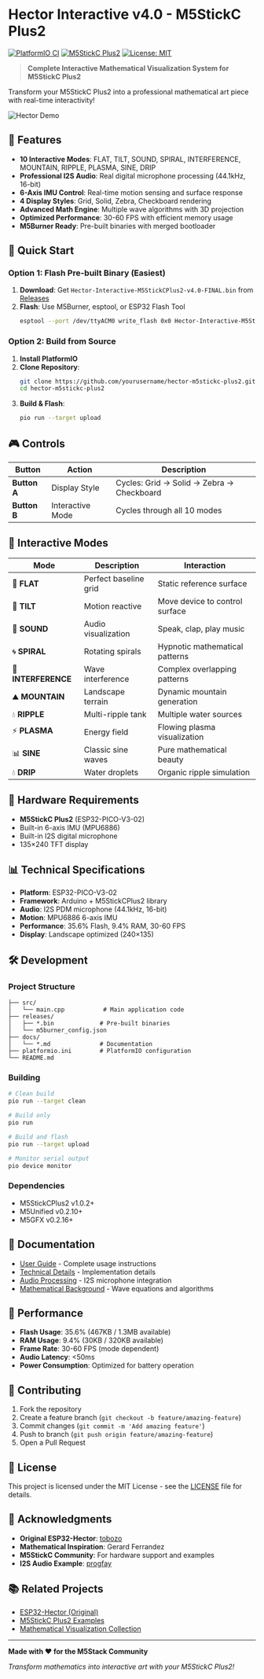# Hector Interactive v4.0 - M5StickC Plus2

[![PlatformIO CI](https://img.shields.io/badge/PlatformIO-CI-blue.svg)](https://platformio.org/)
[![M5StickC Plus2](https://img.shields.io/badge/Hardware-M5StickC%20Plus2-red.svg)](https://shop.m5stack.com/products/m5stickc-plus2-esp32-pico-mini-iot-development-kit)
[![License: MIT](https://img.shields.io/badge/License-MIT-yellow.svg)](https://opensource.org/licenses/MIT)

> **Complete Interactive Mathematical Visualization System for M5StickC Plus2**

Transform your M5StickC Plus2 into a professional mathematical art piece with real-time interactivity!

![Hector Demo](docs/demo.gif)

## 🎨 Features

- **10 Interactive Modes**: FLAT, TILT, SOUND, SPIRAL, INTERFERENCE, MOUNTAIN, RIPPLE, PLASMA, SINE, DRIP
- **Professional I2S Audio**: Real digital microphone processing (44.1kHz, 16-bit)
- **6-Axis IMU Control**: Real-time motion sensing and surface response
- **4 Display Styles**: Grid, Solid, Zebra, Checkboard rendering
- **Advanced Math Engine**: Multiple wave algorithms with 3D projection
- **Optimized Performance**: 30-60 FPS with efficient memory usage
- **M5Burner Ready**: Pre-built binaries with merged bootloader

## 🚀 Quick Start

### Option 1: Flash Pre-built Binary (Easiest)

1. **Download**: Get `Hector-Interactive-M5StickCPlus2-v4.0-FINAL.bin` from [Releases](releases/)
2. **Flash**: Use M5Burner, esptool, or ESP32 Flash Tool
   ```bash
   esptool --port /dev/ttyACM0 write_flash 0x0 Hector-Interactive-M5StickCPlus2-v4.0-FINAL.bin
   ```

### Option 2: Build from Source

1. **Install PlatformIO**
2. **Clone Repository**:
   ```bash
   git clone https://github.com/yourusername/hector-m5stickc-plus2.git
   cd hector-m5stickc-plus2
   ```
3. **Build & Flash**:
   ```bash
   pio run --target upload
   ```

## 🎮 Controls

| Button | Action | Description |
|--------|--------|-------------|
| **Button A** | Display Style | Cycles: Grid → Solid → Zebra → Checkboard |
| **Button B** | Interactive Mode | Cycles through all 10 modes |

## 🌟 Interactive Modes

| Mode | Description | Interaction |
|------|-------------|-------------|
| 🏁 **FLAT** | Perfect baseline grid | Static reference surface |
| 🎯 **TILT** | Motion reactive | Move device to control surface |
| 🎵 **SOUND** | Audio visualization | Speak, clap, play music |
| 🌀 **SPIRAL** | Rotating spirals | Hypnotic mathematical patterns |
| 🌊 **INTERFERENCE** | Wave interference | Complex overlapping patterns |
| ⛰️ **MOUNTAIN** | Landscape terrain | Dynamic mountain generation |
| 💧 **RIPPLE** | Multi-ripple tank | Multiple water sources |
| ⚡ **PLASMA** | Energy field | Flowing plasma visualization |
| 📊 **SINE** | Classic sine waves | Pure mathematical beauty |
| 💧 **DRIP** | Water droplets | Organic ripple simulation |

## 🔧 Hardware Requirements

- **M5StickC Plus2** (ESP32-PICO-V3-02)
- Built-in 6-axis IMU (MPU6886)
- Built-in I2S digital microphone
- 135×240 TFT display

## 📊 Technical Specifications

- **Platform**: ESP32-PICO-V3-02
- **Framework**: Arduino + M5StickCPlus2 library
- **Audio**: I2S PDM microphone (44.1kHz, 16-bit)
- **Motion**: MPU6886 6-axis IMU
- **Performance**: 35.6% Flash, 9.4% RAM, 30-60 FPS
- **Display**: Landscape optimized (240×135)

## 🛠️ Development

### Project Structure
```
├── src/
│   └── main.cpp           # Main application code
├── releases/
│   ├── *.bin             # Pre-built binaries
│   └── m5burner_config.json
├── docs/
│   └── *.md              # Documentation
├── platformio.ini        # PlatformIO configuration
└── README.md
```

### Building
```bash
# Clean build
pio run --target clean

# Build only
pio run

# Build and flash
pio run --target upload

# Monitor serial output
pio device monitor
```

### Dependencies
- M5StickCPlus2 v1.0.2+
- M5Unified v0.2.10+
- M5GFX v0.2.16+

## 📖 Documentation

- [User Guide](docs/USER_GUIDE.md) - Complete usage instructions
- [Technical Details](docs/TECHNICAL.md) - Implementation details
- [Audio Processing](docs/AUDIO.md) - I2S microphone integration
- [Mathematical Background](docs/MATH.md) - Wave equations and algorithms

## 🎯 Performance

- **Flash Usage**: 35.6% (467KB / 1.3MB available)
- **RAM Usage**: 9.4% (30KB / 320KB available)
- **Frame Rate**: 30-60 FPS (mode dependent)
- **Audio Latency**: <50ms
- **Power Consumption**: Optimized for battery operation

## 🤝 Contributing

1. Fork the repository
2. Create a feature branch (`git checkout -b feature/amazing-feature`)
3. Commit changes (`git commit -m 'Add amazing feature'`)
4. Push to branch (`git push origin feature/amazing-feature`)
5. Open a Pull Request

## 📝 License

This project is licensed under the MIT License - see the [LICENSE](LICENSE) file for details.

## 🙏 Acknowledgments

- **Original ESP32-Hector**: [tobozo](https://github.com/tobozo/ESP32-Hector)
- **Mathematical Inspiration**: Gerard Ferrandez
- **M5StickC Community**: For hardware support and examples
- **I2S Audio Example**: [progfay](https://github.com/progfay/m5stickc-plus-audio-indicator)

## 📚 Related Projects

- [ESP32-Hector (Original)](https://github.com/tobozo/ESP32-Hector)
- [M5StickC Plus2 Examples](https://github.com/m5stack/M5StickCPlus2)
- [Mathematical Visualization Collection](https://github.com/topics/mathematical-visualization)

---

**Made with ❤️ for the M5Stack Community**

*Transform mathematics into interactive art with your M5StickC Plus2!*